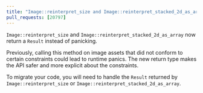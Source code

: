 ```yaml
---
title: "Image::reinterpret_size and Image::reinterpret_stacked_2d_as_array now return a Result"
pull_requests: [20797]
---
```


`Image::reinterpret_size` and `Image::reinterpret_stacked_2d_as_array` now return a `Result` instead of panicking.

Previously, calling this method on image assets that did not conform to certain constraints could lead to runtime panics. The new return type makes the API safer and more explicit about the constraints.

To migrate your code, you will need to handle the `Result` returned by `Image::reinterpret_size` or `Image::reinterpret_stacked_2d_as_array`.
